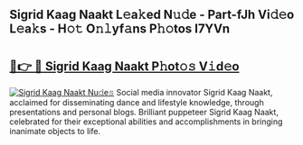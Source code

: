 ## Sigrid Kaag Naakt L𝚎a𝚔ed N𝚞𝚍e - Part-fJh Vi𝚍𝚎o L𝚎a𝚔s - H𝚘𝚝 O𝚗𝚕yf𝚊ns P𝚑𝚘tos I7YVn

# <h2><a href="http://kf6um2.oniu.top/?m=Sigrid+Kaag+Naakt">🔗👉 🔴 Sigrid Kaag Naakt P𝚑ot𝚘𝚜 V𝚒d𝚎o</a></h2>

[![Sigrid Kaag Naakt Nu𝚍e𝚜](https://i.imgur.com/0qMVB7G.gif)](http://kf6um2.oniu.top/?m=Sigrid+Kaag+Naakt)
Social media innovator Sigrid Kaag Naakt, acclaimed for disseminating dance and lifestyle knowledge, through presentations and personal blogs. Brilliant puppeteer Sigrid Kaag Naakt, celebrated for their exceptional abilities and accomplishments in bringing inanimate objects to life.  
